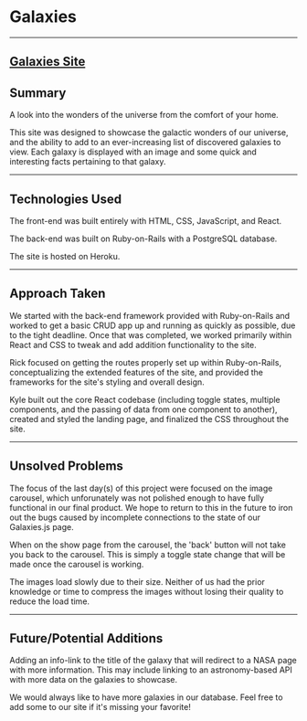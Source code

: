 # Galaxies
---
[Galaxies Site](https://explore-galaxies.herokuapp.com/)
---
## Summary

A look into the wonders of the universe from the comfort of your home. 

This site was designed to showcase the galactic wonders of our universe, and the ability to add to an ever-increasing list of discovered galaxies to view. Each galaxy is displayed with an image and some quick and interesting facts pertaining to that galaxy. 

---

## Technologies Used 

The front-end was built entirely with HTML, CSS, JavaScript, and React. 

The back-end was built on Ruby-on-Rails with a PostgreSQL database.

The site is hosted on Heroku. 

---

## Approach Taken

We started with the back-end framework provided with Ruby-on-Rails and worked to get a basic CRUD app up and running as quickly as possible, due to the tight deadline. Once that was completed, we worked primarily within React and CSS to tweak and add addition functionality to the site. 

Rick focused on getting the routes properly set up within Ruby-on-Rails, conceptualizing the extended features of the site, and provided the frameworks for the site's styling and overall design. 

Kyle built out the core React codebase (including toggle states, multiple components, and the passing of data from one component to another), created and styled the landing page, and finalized the CSS throughout the site. 

---
## Unsolved Problems

The focus of the last day(s) of this project were focused on the image carousel, which unforunately was not polished enough to have fully functional in our final product. We hope to return to this in the future to iron out the bugs caused by incomplete connections to the state of our Galaxies.js page. 

When on the show page from the carousel, the 'back' button will not take you back to the carousel. This is simply a toggle state change that will be made once the carousel is working. 

The images load slowly due to their size. Neither of us had the prior knowledge or time to compress the images without losing their quality to reduce the load time. 

--- 

## Future/Potential Additions

Adding an info-link to the title of the galaxy that will redirect to a NASA page with more information. This may include linking to an astronomy-based API with more data on the galaxies to showcase. 

We would always like to have more galaxies in our database. Feel free to add some to our site if it's missing your favorite!
